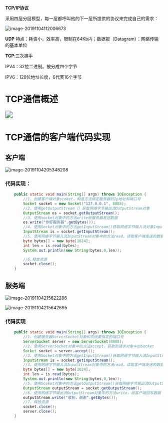 **TCP/IP协议**

采用四层分层模型，每一层都呼叫他的下一层所提供的协议来完成自己的需求：

![image-20191104112006673](C:\Users\SenseChuang\AppData\Roaming\Typora\typora-user-images\image-20191104112006673.png)

**UDP** 特点：耗资小，效率高，限制在64Kb内；数据报（Datagram）：网络传输的基本单位

**TCP**:三次握手



IPV4：32位二进制。被分成四个字节

IPV6：128位地址长度，6代表16个字节

# TCP通信概述

<img src="C:\Users\SenseChuang\AppData\Roaming\Typora\typora-user-images\image-20191104175000269.png" style="zoom:150%;" />



# TCP通信的客户端代码实现

## 客户端

![image-20191104205348208](C:\Users\SenseChuang\AppData\Roaming\Typora\typora-user-images\image-20191104205348208.png)

### 代码实现：

```java
    public static void main(String[] args) throws IOException {
        //1、创建客户端对象scoket，构造方法绑定服务器的Ip地址和端口号
        Socket socket = new Socket("127.0.0.1", 8888);
        //2、使用getOutputStream（）获取网络字节输出流OutputStream对象
        OutputStream os = socket.getOutputStream();
        //3、使用socket对象中的方法write给服务器发送数据
        os.write("你好服务器".getBytes());
        //4、使用Socket对象中的方法getInputStream()获取网络字节输入流对象InputStream对象
        InputStream is = socket.getInputStream();
        //5、使用网络字节输入流InputStream对象中的方法read，读取客户端发送的数据
        byte bytes[] = new byte[1024];
        int len = is.read(bytes);
        System.out.println(new String(bytes,0,len));

        //6.释放资源
        socket.close();
    }
```

## 服务端

![image-20191104215622286](C:\Users\SenseChuang\AppData\Roaming\Typora\typora-user-images\image-20191104215622286.png)

![image-20191104215642695](C:\Users\SenseChuang\AppData\Roaming\Typora\typora-user-images\image-20191104215642695.png)

### 代码实现

```java
    public static void main(String[] args) throws IOException {
        //1、创建服务器ServerSocket对象和系统要指定的端口号
        ServerSocket server = new ServerSocket(8888);
        //2、使用ServerSocket对象中的方法accept，获取到请求对象中的Socket
        Socket socket = server.accept();
        //3、使用Socket对象中的方法getInputStream()获取网络字节输入流InputStream对象
        InputStream is = socket.getInputStream();
        //4、使用网络字节输入流InputStream对象中的方法read，读取客户端发送的数据
        byte bytes[] = new byte[1024];
        int len = is.read(bytes);
        System.out.println(new String(bytes,0,len));
        //5、使用Scoket对象中的方法getOutputStream()获取网络字节输出流OutputStream对象
        OutputStream outputStream = socket.getOutputStream();
        //6、使用网络字节输出流OutputStream对象中的方法write，给客户端回写数据
        outputStream.write("收到，谢谢".getBytes());
        //7、释放资源
        socket.close();
        server.close();
    }
```

